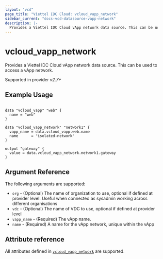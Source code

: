 ```yaml
---
layout: "vcd"
page_title: "Viettel IDC Cloud: vcloud_vapp_network"
sidebar_current: "docs-vcd-datasource-vapp-network"
description: |-
  Provides a Viettel IDC Cloud vApp network data source. This can be used to access a vApp network.
---
```


# vcloud\_vapp\_network

Provides a Viettel IDC Cloud vApp network data source. This can be used to access a vApp network.

Supported in provider *v2.7+*

## Example Usage

```hcl

data "vcloud_vapp" "web" {
  name = "web"
}

data "vcloud_vapp_network" "network1" {
  vapp_name = data.vcloud_vapp.web.name
  name      = "isolated-network"
}

output "gateway" {
  value = data.vcloud_vapp_network.network1.gateway
}
```

## Argument Reference

The following arguments are supported:

* `org` - (Optional) The name of organization to use, optional if defined at provider level. Useful when connected as sysadmin working across different organisations
* `vdc` - (Optional) The name of VDC to use, optional if defined at provider level
* `vapp_name` - (Required) The vApp name.
* `name` - (Required) A name for the vApp network, unique within the vApp 

## Attribute reference

All attributes defined in [`vcloud_vapp_network`](/providers/terraform-viettelidc/vcloud/latest/docs/resources/vapp_network#attribute-reference) are supported.

